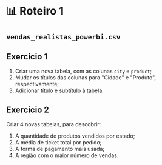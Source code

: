 # 📊 Roteiro 1

## `vendas_realistas_powerbi.csv`

## Exercício 1

1. Criar uma nova tabela, com as colunas `city` e `product`;
2. Mudar os títulos das colunas para "Cidade" e "Produto", respectivamente;
3. Adicionar título e subtítulo à tabela.

## Exercício 2

Criar 4 novas tabelas, para descobrir: 

1. A quantidade de produtos vendidos por estado;
2. A média de ticket total por pedido;
3. A forma de pagamento mais usada;
4. A região com o maior número de vendas.
